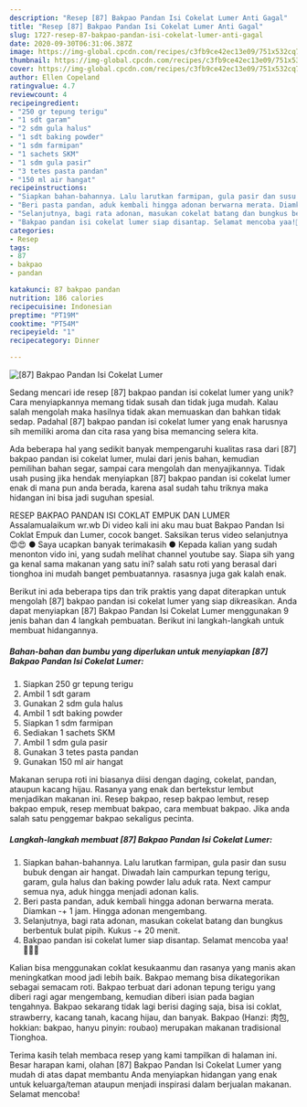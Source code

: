 ```yaml
---
description: "Resep [87] Bakpao Pandan Isi Cokelat Lumer Anti Gagal"
title: "Resep [87] Bakpao Pandan Isi Cokelat Lumer Anti Gagal"
slug: 1727-resep-87-bakpao-pandan-isi-cokelat-lumer-anti-gagal
date: 2020-09-30T06:31:06.387Z
image: https://img-global.cpcdn.com/recipes/c3fb9ce42ec13e09/751x532cq70/87-bakpao-pandan-isi-cokelat-lumer-foto-resep-utama.jpg
thumbnail: https://img-global.cpcdn.com/recipes/c3fb9ce42ec13e09/751x532cq70/87-bakpao-pandan-isi-cokelat-lumer-foto-resep-utama.jpg
cover: https://img-global.cpcdn.com/recipes/c3fb9ce42ec13e09/751x532cq70/87-bakpao-pandan-isi-cokelat-lumer-foto-resep-utama.jpg
author: Ellen Copeland
ratingvalue: 4.7
reviewcount: 4
recipeingredient:
- "250 gr tepung terigu"
- "1 sdt garam"
- "2 sdm gula halus"
- "1 sdt baking powder"
- "1 sdm farmipan"
- "1 sachets SKM"
- "1 sdm gula pasir"
- "3 tetes pasta pandan"
- "150 ml air hangat"
recipeinstructions:
- "Siapkan bahan-bahannya. Lalu larutkan farmipan, gula pasir dan susu bubuk dengan air hangat. Diwadah lain campurkan tepung terigu, garam, gula halus dan baking powder lalu aduk rata. Next campur semua nya, aduk hingga menjadi adonan kalis."
- "Beri pasta pandan, aduk kembali hingga adonan berwarna merata. Diamkan -+ 1 jam. Hingga adonan mengembang."
- "Selanjutnya, bagi rata adonan, masukan cokelat batang dan bungkus berbentuk bulat pipih. Kukus -+ 20 menit."
- "Bakpao pandan isi cokelat lumer siap disantap. Selamat mencoba yaa!👩🏻‍🍳"
categories:
- Resep
tags:
- 87
- bakpao
- pandan

katakunci: 87 bakpao pandan 
nutrition: 186 calories
recipecuisine: Indonesian
preptime: "PT19M"
cooktime: "PT54M"
recipeyield: "1"
recipecategory: Dinner

---
```



![[87] Bakpao Pandan Isi Cokelat Lumer](https://img-global.cpcdn.com/recipes/c3fb9ce42ec13e09/751x532cq70/87-bakpao-pandan-isi-cokelat-lumer-foto-resep-utama.jpg)

Sedang mencari ide resep [87] bakpao pandan isi cokelat lumer yang unik? Cara menyiapkannya memang tidak susah dan tidak juga mudah. Kalau salah mengolah maka hasilnya tidak akan memuaskan dan bahkan tidak sedap. Padahal [87] bakpao pandan isi cokelat lumer yang enak harusnya sih memiliki aroma dan cita rasa yang bisa memancing selera kita.

Ada beberapa hal yang sedikit banyak mempengaruhi kualitas rasa dari [87] bakpao pandan isi cokelat lumer, mulai dari jenis bahan, kemudian pemilihan bahan segar, sampai cara mengolah dan menyajikannya. Tidak usah pusing jika hendak menyiapkan [87] bakpao pandan isi cokelat lumer enak di mana pun anda berada, karena asal sudah tahu triknya maka hidangan ini bisa jadi suguhan spesial.

RESEP BAKPAO PANDAN ISI COKLAT EMPUK DAN LUMER Assalamualaikum wr.wb Di video kali ini aku mau buat Bakpao Pandan Isi Coklat Empuk dan Lumer, cocok banget. Saksikan terus video selanjutnya 😍😍 ● Saya ucapkan banyak terimakasih ● Kepada kalian yang sudah menonton vido ini, yang sudah melihat channel youtube say. Siapa sih yang ga kenal sama makanan yang satu ini? salah satu roti yang berasal dari tionghoa ini mudah banget pembuatannya. rasasnya juga gak kalah enak.


Berikut ini ada beberapa tips dan trik praktis yang dapat diterapkan untuk mengolah [87] bakpao pandan isi cokelat lumer yang siap dikreasikan. Anda dapat menyiapkan [87] Bakpao Pandan Isi Cokelat Lumer menggunakan 9 jenis bahan dan 4 langkah pembuatan. Berikut ini langkah-langkah untuk membuat hidangannya.

<!--inarticleads1-->

##### Bahan-bahan dan bumbu yang diperlukan untuk menyiapkan [87] Bakpao Pandan Isi Cokelat Lumer:

1. Siapkan 250 gr tepung terigu
1. Ambil 1 sdt garam
1. Gunakan 2 sdm gula halus
1. Ambil 1 sdt baking powder
1. Siapkan 1 sdm farmipan
1. Sediakan 1 sachets SKM
1. Ambil 1 sdm gula pasir
1. Gunakan 3 tetes pasta pandan
1. Gunakan 150 ml air hangat


Makanan serupa roti ini biasanya diisi dengan daging, cokelat, pandan, ataupun kacang hijau. Rasanya yang enak dan bertekstur lembut menjadikan makanan ini. Resep bakpao, resep bakpao lembut, resep bakpao empuk, resep membuat bakpao, cara membuat bakpao. Jika anda salah satu penggemar bakpao sekaligus pecinta. 

<!--inarticleads2-->

##### Langkah-langkah membuat [87] Bakpao Pandan Isi Cokelat Lumer:

1. Siapkan bahan-bahannya. Lalu larutkan farmipan, gula pasir dan susu bubuk dengan air hangat. Diwadah lain campurkan tepung terigu, garam, gula halus dan baking powder lalu aduk rata. Next campur semua nya, aduk hingga menjadi adonan kalis.
1. Beri pasta pandan, aduk kembali hingga adonan berwarna merata. Diamkan -+ 1 jam. Hingga adonan mengembang.
1. Selanjutnya, bagi rata adonan, masukan cokelat batang dan bungkus berbentuk bulat pipih. Kukus -+ 20 menit.
1. Bakpao pandan isi cokelat lumer siap disantap. Selamat mencoba yaa!👩🏻‍🍳


Kalian bisa menggunakan coklat kesukaanmu dan rasanya yang manis akan meningkatkan mood jadi lebih baik. Bakpao memang bisa dikategorikan sebagai semacam roti. Bakpao terbuat dari adonan tepung terigu yang diberi ragi agar mengembang, kemudian diberi isian pada bagian tengahnya. Bakpao sekarang tidak lagi berisi daging saja, bisa isi coklat, strawberry, kacang tanah, kacang hijau, dan banyak. Bakpao (Hanzi: 肉包, hokkian: bakpao, hanyu pinyin: roubao) merupakan makanan tradisional Tionghoa. 

Terima kasih telah membaca resep yang kami tampilkan di halaman ini. Besar harapan kami, olahan [87] Bakpao Pandan Isi Cokelat Lumer yang mudah di atas dapat membantu Anda menyiapkan hidangan yang enak untuk keluarga/teman ataupun menjadi inspirasi dalam berjualan makanan. Selamat mencoba!
